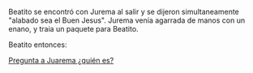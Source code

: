 Beatito se encontró con Jurema al salir y se dijeron simultaneamente "alabado sea el Buen Jesus".
Jurema venía agarrada de manos con un enano, y traia un paquete para Beatito.

Beatito entonces:

[Pregunta a Juarema ¿quién es?](enano/enano.md)